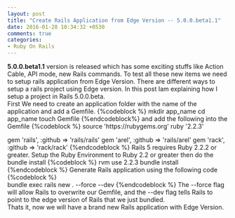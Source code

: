 ```yaml
---
layout: post
title: "Create Rails Application from Edge Version -- 5.0.0.beta1.1"
date: 2016-01-28 10:34:32 +0530
comments: true
categories: 
- Ruby On Rails
---
```

<div class='post'>
	<div dir="ltr" style="text-align: left;" trbidi="on">
		<b>5.0.0.beta1.1</b> version is released which has some exciting stuffs like Action Cable, API mode, new Rails commands. To test all these new items we need to setup rails application from Edge Version. There are different ways to setup a rails project using Edge version. In this post Iam explaining how I setup a project in Rails 5.0.0.beta.
    <br/>
		First We need to create an application folder with the name of the application and add a Gemfile.
		{%codeblock %}
		mkdir app_name
cd app_name
touch Gemfile
{%endcodeblock%}
		and add the following into the Gemfile
		{%codeblock %}
		source 'https://rubygems.org'
ruby '2.2.3'

gem 'rails', :github => 'rails/rails'
gem 'arel', :github => 'rails/arel'
gem 'rack', :github =>  'rack/rack'
		{%endcodeblock %}
Rails 5 requires Ruby 2.2.2 or greater.
Setup the Ruby Environment to Ruby 2.2 or greater then do the bundle install 
{%codeblock %}
rvm use 2.2.3
bundle install 
{%endcodeblock %}
Generate Rails application using the following code
{%codeblock %}	
bundle exec rails new . --force --dev 
{%endcodeblock %}
The --force flag will allow Rails to overwrite our Gemfile, and the --dev flag tells Rails to point to the edge version of Rails that we just bundled.
<br/>
Thats it, now we will have a brand new Rails application with Edge Version.
	</div>
</div>
